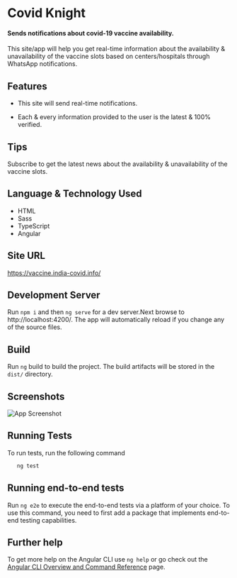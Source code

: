 # Covid Knight 
#### Sends notifications about covid-19 vaccine availability.

This site/app will help you get real-time information about the availability & unavailability of the vaccine slots based on centers/hospitals through WhatsApp notifications. 


## Features

* This site will send real-time notifications. 

* Each & every information provided to the user is the latest & 100% verified. 

 ## Tips

 Subscribe to get the latest news about the availability & unavailability of the vaccine slots.

 ## Language & Technology Used 
 * HTML
 * Sass
 * TypeScript
 * Angular


## Site URL

https://vaccine.india-covid.info/

  

## Development Server

Run  `npm i` and then `ng serve` for a dev server.Next browse to http://localhost:4200/. The app will automatically reload if you change any of the source files.
## Build


Run `ng` build to build the project. The build artifacts will be stored in the `dist/` directory.

    
## Screenshots

![App Screenshot](https://via.placeholder.com/468x300?text=App+Screenshot+Here)


  
## Running Tests

To run tests, run the following command

```bash
   ng test
```

  

## Running end-to-end tests

Run `ng e2e` to execute the end-to-end tests via a platform of your choice. To use this command, you need to first add a package that implements end-to-end testing capabilities.

## Further help

To get more help on the Angular CLI use `ng help` or go check out the [Angular CLI Overview and Command Reference](https://angular.io/cli) page.
